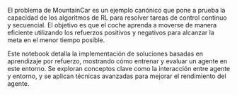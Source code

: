 El problema de MountainCar es un ejemplo canónico que pone a prueba la capacidad de los algoritmos de RL para resolver tareas de control continuo y secuencial. El objetivo es que el coche aprenda a moverse de manera eficiente utilizando los refuerzos positivos y negativos para alcanzar la meta en el menor tiempo posible.

Este notebook detalla la implementación de soluciones basadas en aprendizaje por refuerzo, mostrando cómo entrenar y evaluar un agente en este entorno. Se exploran conceptos clave como la interacción entre agente y entorno, y se aplican técnicas avanzadas para mejorar el rendimiento del agente.
